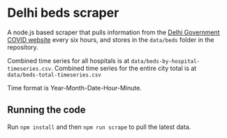 # Delhi beds scraper

A node.js based scraper that pulls information from the [Delhi Government COVID website](https://coronabeds.jantasamvad.org/) every six hours, and stores in the `data/beds` folder in the repository.

Combined time series for all hospitals is at `data/beds-by-hospital-timeseries.csv`. Combined time series for the entire city total is at `data/beds-total-timeseries.csv` 

Time format is Year-Month-Date-Hour-Minute.

## Running the code

Run `npm install` and then `npm run scrape` to pull the latest data.